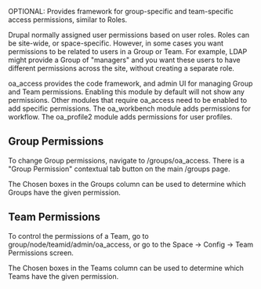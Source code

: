 OPTIONAL: Provides framework for group-specific and team-specific access
permissions, similar to Roles.

Drupal normally assigned user permissions based on user roles.  Roles can be
site-wide, or space-specific.  However, in some cases you want permissions to be
related to users in a Group or Team.  For example, LDAP might provide a Group of
"managers" and you want these users to have different permissions across the
site, without creating a separate role.

oa_access provides the code framework, and admin UI for managing Group and Team
permissions.  Enabling this module by default will not show any permissions. 
Other modules that require oa_access need to be enabled to add specific
permissions.  The oa_workbench module adds permissions for workflow.  The
oa_profile2 module adds permissions for user profiles.

Group Permissions
-----------------

To change Group permissions, navigate to /groups/oa_access.  There is a "Group
Permission" contextual tab button on the main /groups page.

The Chosen boxes in the Groups column can be used to determine which Groups have
the given permission.

Team Permissions
----------------

To control the permissions of a Team, go to group/node/teamid/admin/oa_access,
or go to the Space -> Config -> Team Permissions screen.

The Chosen boxes in the Teams column can be used to determine which Teams have
the given permission.

